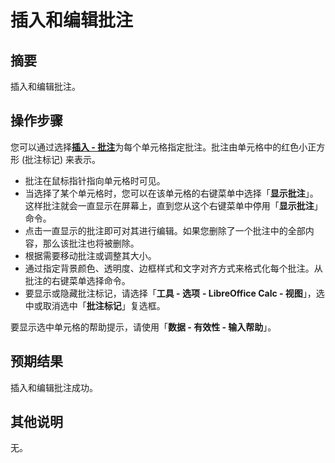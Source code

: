 # 插入和编辑批注

## 摘要

插入和编辑批注。

## 操作步骤

您可以通过选择[**插入 - 批注**](https://help.libreoffice.org/7.3/zh-CN/text/shared/01/04050000.html?&DbPAR=CALC&System=UNIX)为每个单元格指定批注。批注由单元格中的红色小正方形 (批注标记) 来表示。

- 批注在鼠标指针指向单元格时可见。
- 当选择了某个单元格时，您可以在该单元格的右键菜单中选择「**显示批注**」。这样批注就会一直显示在屏幕上，直到您从这个右键菜单中停用「**显示批注**」命令。
- 点击一直显示的批注即可对其进行编辑。如果您删除了一个批注中的全部内容，那么该批注也将被删除。
- 根据需要移动批注或调整其大小。
- 通过指定背景颜色、透明度、边框样式和文字对齐方式来格式化每个批注。从批注的右键菜单选择命令。
- 要显示或隐藏批注标记，请选择「**工具 - 选项** **- LibreOffice Calc - 视图**」，选中或取消选中「**批注标记**」复选框。

要显示选中单元格的帮助提示，请使用「**数据 - 有效性 - 输入帮助**」。

## 预期结果

插入和编辑批注成功。

## 其他说明

无。
